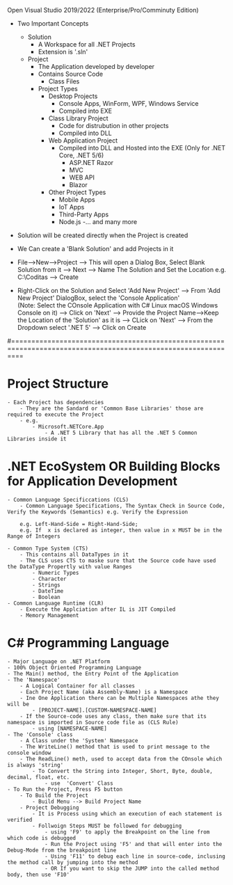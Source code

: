 Open Visual Studio 2019/2022 (Enterprise/Pro/Comminuty Edition)

- Two Important Concepts
	- Solution
		- A Workspace for all .NET Projects
		- Extension is '.sln'
	- Project
		- The Application developed by developer
		- Contains Source Code
			- Class Files
		- Project Types
			- Desktop Projects
				- Console Apps, WinForm, WPF, Windows Service
				- Compiled into EXE
			- Class Library Project
				- Code for distrubution in other projects
				- Compiled into DLL
			- Web Application Project
				- Compiled into DLL and Hosted into the EXE (Only for .NET Core, .NET 5/6)
					- ASP.NET Razor
					- MVC
					- WEB API
					- Blazor
			- Other Project Types
				- Mobile Apps
				- IoT Apps
				- Third-Party Apps
				- Node.js
				-... and many more

- Solution will be created directly when the Project is created
- We Can create a 'Blank Solution' and add Projects in it	

- File-->New-->Project
	--> This will open a Dialog Box, Select Blank Solution from it
		--> Next --> Name The Solution and Set the Location e.g. C:\Coditas
			--> Create 
- Right-Click on the Solution and Select 'Add New Project'
	--> From 'Add New Project' DialogBox, select the 'Console Application'	
		(Note: Select the COnsole Application with C# Linux macOS Windows Console on it)
	--> Click on 'Next' --> Provide the Project Name-->Keep the Location of the 'Solution' as it is
	--> CLick on 'Next' --> From the Dropdown select '.NET 5'
	--> Click on Create

#===============================================================================================================
# Project Structure
	- Each Project has dependencies
		- They are the Sandard or 'Common Base Libraries' those are required to execute the Project
		- e.g.
			- Microsoft.NETCore.App
				- A .NET 5 Library that has all the .NET 5 Common Libraries inside it

# .NET EcoSystem OR Building Blocks for Application Development 
	- Common Language Specificcations (CLS)
		- Common Language Specifications, The Syntax Check in Source Code, Verify the Keywords (Semantics) e.g. Verify the Expression

		e.g. Left-Hand-Side = Right-Hand-Side; 
		e.g. If  x is declared as integer, then value in x MUST be in the Range of Integers

	- Common Type System (CTS)
		- This contains all DataTypes in it 
		- The CLS uses CTS to maske sure that the Source code have used the DataType Propertly with value Ranges
			- Numeric Types
			- Character
			- Strings
			- DateTime
			- Boolean
	- Common Language Runtime (CLR)
		- Execute the Applciation after IL is JIT Compiled
		- Memory Management	


# C# Programming Language
	- Major Language on .NET Platform
	- 100% Object Oriented Programming Language
	- The Main() method, the Entry Point of the Application
	- The 'Namespace'
		- A Logical Container for all classes
		- Each Project Name (aka Assembly-Name) is a Namespace
		- Ine One Application there can be Multiple Namespaces athe they will be
			- [PROJECT-NAME].[CUSTOM-NAMESPACE-NAME]
		- If the Source-code uses any class, then make sure that its namespace is imported in Source code file as (CLS Rule)
			- using [NAMESPACE-NAME]
	- The 'Console' class
		- A Class under the 'System' Namespace
		- The WriteLine() method that is used to print message to the console window
		- The ReadLine() meth, used to accept data from the COnsole which is always 'string'
			- To Convert the String into Integer, Short, Byte, double, decimal, float, etc.
				- use  'Convert' Class
	- To Run the Project, Press F5 button
		- To Build the Project 
			- Build Menu --> Build Project Name
		- Project Debugging
			- It is Process using which an execution of each statement is verified
			- Follwoign Steps MUST be followed for debugging
				- using 'F9' to apply the Breakpoint on the line from which code is debugged
				- Run the Project using 'F5' and that will enter into the Debug-Mode from the breakpoint line
				- Using 'F11' to debug each line in source-code, inclusing the method call by jumping into the method
				- OR If you want to skip the JUMP into the called method body, then use 'F10'